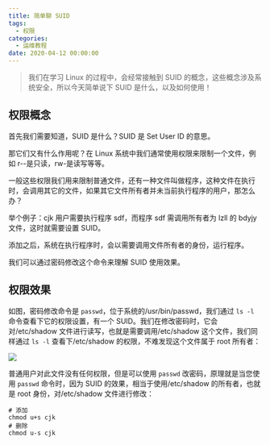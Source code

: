 ```yaml
---
title: 简单聊 SUID
tags:
  - 权限
categories:
  - 运维教程
date: 2020-04-12 00:00:00
---
```


> 我们在学习 Linux 的过程中，会经常接触到 SUID 的概念，这些概念涉及系统安全，所以今天简单说下 SUID 是什么，以及如何使用！

<!-- more -->

## 权限概念

首先我们需要知道，SUID 是什么？SUID 是 Set User ID 的意思。

那它们又有什么作用呢？在 Linux 系统中我们通常使用权限来限制一个文件，例如 r--是只读，rw-是读写等等。

一般这些权限我们用来限制普通文件，还有一种文件叫做程序，这种文件在执行时，会调用其它的文件，如果其它文件所有者并未当前执行程序的用户，那怎么办？

举个例子：cjk 用户需要执行程序 sdf，而程序 sdf 需调用所有者为 lzll 的 bdyjy 文件，这时就需要设置 SUID。

添加之后，系统在执行程序时，会以需要调用文件所有者的身份，运行程序。

我们可以通过密码修改这个命令来理解 SUID 使用效果。

## 权限效果

如图，密码修改命令是 `passwd`，位于系统的/usr/bin/passwd，我们通过 `ls -l` 命令查看下它的权限设置，有一个 SUID。我们在修改密码时，它会对/etc/shadow 文件进行读写，也就是需要调用/etc/shadow 这个文件，我们同样通过 `ls -l` 查看下/etc/shadow 的权限，不难发现这个文件属于 root 所有者：

![](https://cdn.dusays.com/2020/04/210-1.jpg)

普通用户对此文件没有任何权限，但是可以使用 `passwd` 改密码，原理就是当您使用 `passwd` 命令时，因为 SUID 的效果，相当于使用/etc/shadow 的所有者，也就是 root 身份，对/etc/shadow 文件进行修改：

```
# 添加
chmod u+s cjk
# 删除
chmod u-s cjk
```